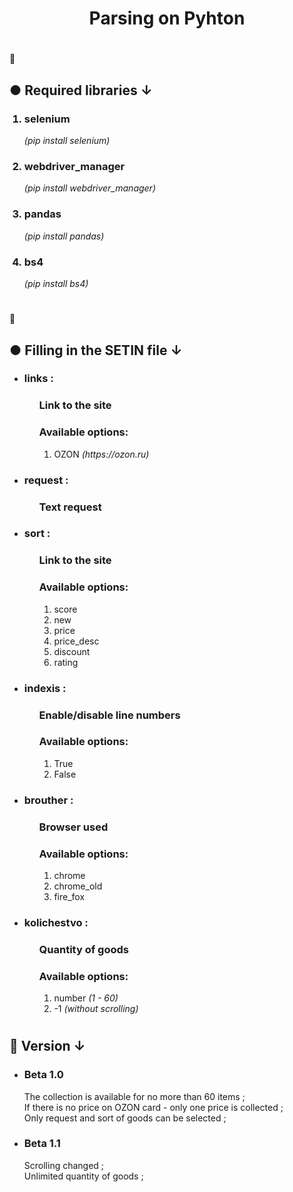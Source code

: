 <p></p>
<h1 align="center">Parsing on Pyhton</h1>

<h1></h1>
<p>
  💾
</p>

<h2>● Required libraries ↓</h2>
<ol>
  <h3><li>selenium</b></h3> <em>(pip install selenium)</em></li> 
  <h3><li><b>webdriver_manager</b></h3> <em>(pip install webdriver_manager)</em></li>
  <h3><li><b>pandas</b></h3> <em>(pip install pandas)</em></li>
  <h3><li><b>bs4</b></h3> <em>(pip install bs4)</em></li>
</ol>

<h1></h1>
<h1></h1>
<p>
  📝
</p>

<h2>● Filling in the <b>SETIN</b> file ↓</h2>
<ul>
  <li><h3>links :</h3>
  <ul>
    <h3>Link to the site</h3>
    <p></p>
    <h3>Available options:</h3>
    <ol>
      <li>OZON   <em>(https://ozon.ru)</em></li>
    </ol>
  </ul></li>
  
  <li><h3>request :</h3>
  <ul>
    <h3>Text request</h3>
  </ul></li>
  
  <li><h3>sort :</h3>
  <ul>
    <h3>Link to the site</h3>
    <p></p>
    <h3>Available options:</h3>
    <ol>
      <li>score</li>
      <li>new</li>
      <li>price</li>
      <li>price_desc</li>
      <li>discount</li>
      <li>rating</li>
    </ol>
  </ul></li>

  <li><h3>indexis :</h3>
  <ul>
    <p><h3>Enable/disable line numbers</h3></p>
    <p></p>
    <h3>Available options:</h3>
    <ol>
      <li>True</li>
      <li>False</li>
    </ol>
  </ul></li>

  <li><h3>brouther :</h3>
  <ul>
    <p><h3>Browser used</h3></p>
    <p></p>
    <h3>Available options:</h3>
    <ol>
      <li>chrome</li>
      <li>chrome_old</li>
      <li>fire_fox</li>
    </ol>
  </ul></li>

  <li><h3>kolichestvo :</h3>
  <ul>
    <p><h3>Quantity of goods</h3></p>
    <p></p>
    <h3>Available options:</h3>
    <ol>
      <li>number   <em>(1 - 60)</em></li>
      <li>-1   <em>(without scrolling)</em></li>
    </ol>
  </ul></li>
</ul>

<h1></h1>
<h1></h1>
<p></p>

<h2>📌 Version ↓</h2>
<ul>
  <li><h3>Beta 1.0</h3></li>
  <p>
    The collection is available for no more than 60 items ;<br/>
    If there is no price on OZON card - only one price is collected ;<br/>
    Only request and sort of goods can be selected ;
  </p>

  <li><h3>Beta 1.1</h3></li>
  <p>
    Scrolling changed ;<br/>
    Unlimited quantity of goods ;
  </p>
</ul>
